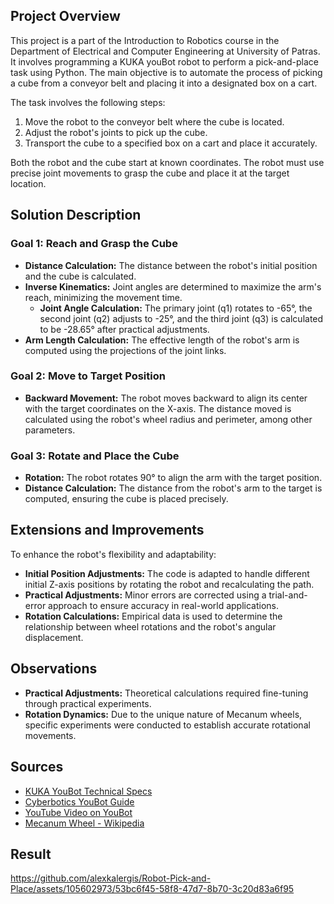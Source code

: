 ## Project Overview

This project is a part of the Introduction to Robotics course in the Department of Electrical and Computer Engineering at University of Patras. It involves programming a KUKA youBot robot to perform a pick-and-place task using Python. The main objective is to automate the process of picking a cube from a conveyor belt and placing it into a designated box on a cart. 

The task involves the following steps:
1. Move the robot to the conveyor belt where the cube is located.
2. Adjust the robot's joints to pick up the cube.
3. Transport the cube to a specified box on a cart and place it accurately.

Both the robot and the cube start at known coordinates. The robot must use precise joint movements to grasp the cube and place it at the target location.

## Solution Description

### Goal 1: Reach and Grasp the Cube
- **Distance Calculation:** The distance between the robot's initial position and the cube is calculated.
- **Inverse Kinematics:** Joint angles are determined to maximize the arm's reach, minimizing the movement time.
  - **Joint Angle Calculation:** The primary joint (q1) rotates to -65°, the second joint (q2) adjusts to -25°, and the third joint (q3) is calculated to be -28.65° after practical adjustments.
- **Arm Length Calculation:** The effective length of the robot's arm is computed using the projections of the joint links.

### Goal 2: Move to Target Position
- **Backward Movement:** The robot moves backward to align its center with the target coordinates on the X-axis. The distance moved is calculated using the robot's wheel radius and perimeter, among other parameters.

### Goal 3: Rotate and Place the Cube
- **Rotation:** The robot rotates 90° to align the arm with the target position.
- **Distance Calculation:** The distance from the robot's arm to the target is computed, ensuring the cube is placed precisely.

## Extensions and Improvements

To enhance the robot's flexibility and adaptability:
- **Initial Position Adjustments:** The code is adapted to handle different initial Z-axis positions by rotating the robot and recalculating the path.
- **Practical Adjustments:** Minor errors are corrected using a trial-and-error approach to ensure accuracy in real-world applications.
- **Rotation Calculations:** Empirical data is used to determine the relationship between wheel rotations and the robot's angular displacement.

## Observations
- **Practical Adjustments:** Theoretical calculations required fine-tuning through practical experiments.
- **Rotation Dynamics:** Due to the unique nature of Mecanum wheels, specific experiments were conducted to establish accurate rotational movements.

## Sources
- [KUKA YouBot Technical Specs](https://www.generationrobots.com/img/Kuka-YouBot-Technical-Specs.pdf)
- [Cyberbotics YouBot Guide](https://www.cyberbotics.com/doc/guide/youbot)
- [YouTube Video on YouBot](https://www.youtube.com/watch?v=noqBUEgyQ8A)
- [Mecanum Wheel - Wikipedia](https://en.wikipedia.org/wiki/Mecanum_wheel)


## Result

https://github.com/alexkalergis/Robot-Pick-and-Place/assets/105602973/53bc6f45-58f8-47d7-8b70-3c20d83a6f95

